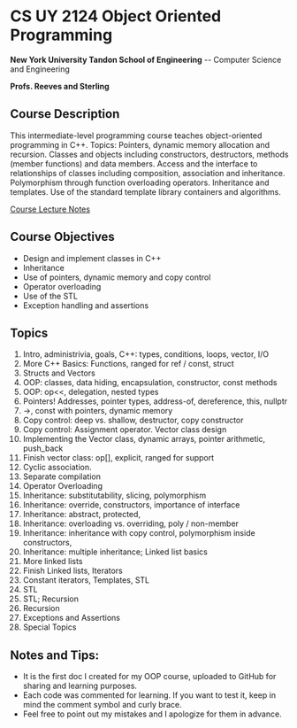 # CS UY 2124 Object Oriented Programming
**New York University Tandon School of Engineering** -- Computer Science and Engineering

**Profs. Reeves and Sterling**

## Course Description
This intermediate-level programming course teaches object-oriented programming in C++. Topics: Pointers, dynamic memory allocation and recursion. Classes and objects including constructors, destructors, methods (member functions) and data members. Access and the interface to relationships of classes including composition, association and inheritance. Polymorphism through function overloading operators. Inheritance and templates. Use of the standard template library containers and algorithms. 

[Course Lecture Notes](https://cse.engineering.nyu.edu/jsterling/cs2124/Notes/Syllabus.html)

## Course Objectives
- Design and implement classes in C++
- Inheritance
- Use of pointers, dynamic memory and copy control
- Operator overloading
- Use of the STL
- Exception handling and assertions

## Topics
1. Intro, administrivia, goals, C++: types, conditions, loops, vector, I/O
2. More C++ Basics: Functions, ranged for ref / const, struct
3. Structs and Vectors
4. OOP: classes, data hiding, encapsulation, constructor, const methods
5. OOP: op<<, delegation, nested types
6. Pointers! Addresses, pointer types, address-of, dereference, this, nullptr
7. ->, const with pointers, dynamic memory
8. Copy control: deep vs. shallow, destructor, copy constructor
9. Copy control: Assignment operator. Vector class design
10. Implementing the Vector class, dynamic arrays, pointer arithmetic, push_back
11. Finish vector class: op[], explicit, ranged for support
12. Cyclic association.
13. Separate compilation
14. Operator Overloading
15. Inheritance: substitutability, slicing, polymorphism
16. Inheritance: override, constructors, importance of interface
17. Inheritance: abstract, protected,
18. Inheritance: overloading vs. overriding, poly / non-member
19. Inheritance: inheritance with copy control, polymorphism inside constructors,
20. Inheritance: multiple inheritance; Linked list basics
21. More linked lists
22. Finish Linked lists, Iterators
23. Constant iterators, Templates, STL
24. STL
25. STL; Recursion
26. Recursion
27. Exceptions and Assertions
28. Special Topics


## Notes and Tips:
- It is the first doc I created for my OOP course, uploaded to GitHub for sharing and learning purposes. 
- Each code was commented for learning. If you want to test it, keep in mind the comment symbol and curly brace. 
- Feel free to point out my mistakes and I apologize for them in advance. 
